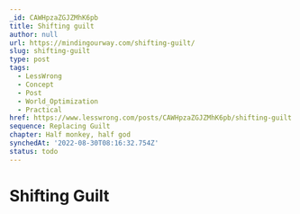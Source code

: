 ```yaml
---
_id: CAWHpzaZGJZMhK6pb
title: Shifting guilt
author: null
url: https://mindingourway.com/shifting-guilt/
slug: shifting-guilt
type: post
tags:
  - LessWrong
  - Concept
  - Post
  - World_Optimization
  - Practical
href: https://www.lesswrong.com/posts/CAWHpzaZGJZMhK6pb/shifting-guilt
sequence: Replacing Guilt
chapter: Half monkey, half god
synchedAt: '2022-08-30T08:16:32.754Z'
status: todo
---
```


# Shifting Guilt
